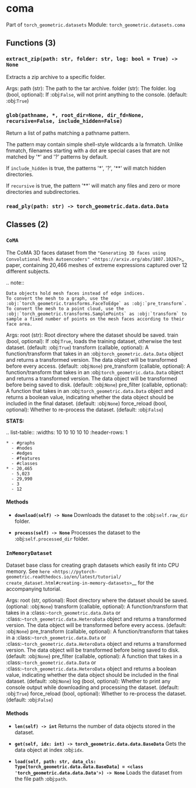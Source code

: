 # coma

Part of `torch_geometric.datasets`
Module: `torch_geometric.datasets.coma`

## Functions (3)

### `extract_zip(path: str, folder: str, log: bool = True) -> None`

Extracts a zip archive to a specific folder.

Args:
    path (str): The path to the tar archive.
    folder (str): The folder.
    log (bool, optional): If :obj:`False`, will not print anything to the
        console. (default: :obj:`True`)

### `glob(pathname, *, root_dir=None, dir_fd=None, recursive=False, include_hidden=False)`

Return a list of paths matching a pathname pattern.

The pattern may contain simple shell-style wildcards a la
fnmatch. Unlike fnmatch, filenames starting with a
dot are special cases that are not matched by '*' and '?'
patterns by default.

If `include_hidden` is true, the patterns '*', '?', '**'  will match hidden
directories.

If `recursive` is true, the pattern '**' will match any files and
zero or more directories and subdirectories.

### `read_ply(path: str) -> torch_geometric.data.data.Data`

## Classes (2)

### `CoMA`

The CoMA 3D faces dataset from the `"Generating 3D faces using
Convolutional Mesh Autoencoders" <https://arxiv.org/abs/1807.10267>`_
paper, containing 20,466 meshes of extreme expressions captured over 12
different subjects.

.. note::

    Data objects hold mesh faces instead of edge indices.
    To convert the mesh to a graph, use the
    :obj:`torch_geometric.transforms.FaceToEdge` as :obj:`pre_transform`.
    To convert the mesh to a point cloud, use the
    :obj:`torch_geometric.transforms.SamplePoints` as :obj:`transform` to
    sample a fixed number of points on the mesh faces according to their
    face area.

Args:
    root (str): Root directory where the dataset should be saved.
    train (bool, optional): If :obj:`True`, loads the training dataset,
        otherwise the test dataset. (default: :obj:`True`)
    transform (callable, optional): A function/transform that takes in an
        :obj:`torch_geometric.data.Data` object and returns a transformed
        version. The data object will be transformed before every access.
        (default: :obj:`None`)
    pre_transform (callable, optional): A function/transform that takes in
        an :obj:`torch_geometric.data.Data` object and returns a
        transformed version. The data object will be transformed before
        being saved to disk. (default: :obj:`None`)
    pre_filter (callable, optional): A function that takes in an
        :obj:`torch_geometric.data.Data` object and returns a boolean
        value, indicating whether the data object should be included in the
        final dataset. (default: :obj:`None`)
    force_reload (bool, optional): Whether to re-process the dataset.
        (default: :obj:`False`)

**STATS:**

.. list-table::
    :widths: 10 10 10 10 10
    :header-rows: 1

    * - #graphs
      - #nodes
      - #edges
      - #features
      - #classes
    * - 20,465
      - 5,023
      - 29,990
      - 3
      - 12

#### Methods

- **`download(self) -> None`**
  Downloads the dataset to the :obj:`self.raw_dir` folder.

- **`process(self) -> None`**
  Processes the dataset to the :obj:`self.processed_dir` folder.

### `InMemoryDataset`

Dataset base class for creating graph datasets which easily fit
into CPU memory.
See `here <https://pytorch-geometric.readthedocs.io/en/latest/tutorial/
create_dataset.html#creating-in-memory-datasets>`__ for the accompanying
tutorial.

Args:
    root (str, optional): Root directory where the dataset should be saved.
        (optional: :obj:`None`)
    transform (callable, optional): A function/transform that takes in a
        :class:`~torch_geometric.data.Data` or
        :class:`~torch_geometric.data.HeteroData` object and returns a
        transformed version.
        The data object will be transformed before every access.
        (default: :obj:`None`)
    pre_transform (callable, optional): A function/transform that takes in
        a :class:`~torch_geometric.data.Data` or
        :class:`~torch_geometric.data.HeteroData` object and returns a
        transformed version.
        The data object will be transformed before being saved to disk.
        (default: :obj:`None`)
    pre_filter (callable, optional): A function that takes in a
        :class:`~torch_geometric.data.Data` or
        :class:`~torch_geometric.data.HeteroData` object and returns a
        boolean value, indicating whether the data object should be
        included in the final dataset. (default: :obj:`None`)
    log (bool, optional): Whether to print any console output while
        downloading and processing the dataset. (default: :obj:`True`)
    force_reload (bool, optional): Whether to re-process the dataset.
        (default: :obj:`False`)

#### Methods

- **`len(self) -> int`**
  Returns the number of data objects stored in the dataset.

- **`get(self, idx: int) -> torch_geometric.data.data.BaseData`**
  Gets the data object at index :obj:`idx`.

- **`load(self, path: str, data_cls: Type[torch_geometric.data.data.BaseData] = <class 'torch_geometric.data.data.Data'>) -> None`**
  Loads the dataset from the file path :obj:`path`.

